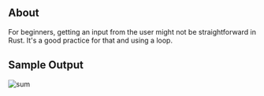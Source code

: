 ## About 
For beginners, getting an input from the user might not be straightforward in Rust. It's a good practice for that and using a loop.    

## Sample Output
![sum](https://user-images.githubusercontent.com/43919074/99327116-48fbee00-288a-11eb-96bb-e46e1ee0d861.png)
